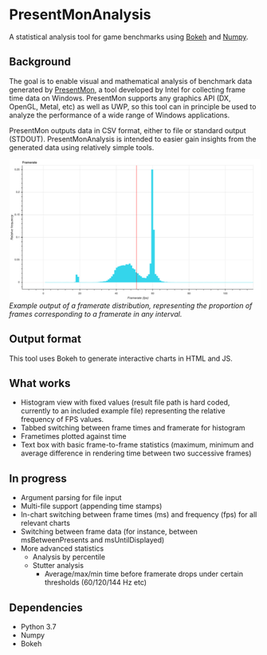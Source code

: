 # PresentMonAnalysis
A statistical analysis tool for game benchmarks using [Bokeh](https://github.com/bokeh/bokeh) and [Numpy](https://github.com/numpy/numpy).

## Background
The goal is to enable visual and mathematical analysis of benchmark data generated by [PresentMon](https://github.com/GameTechDev/PresentMon), a tool developed by Intel for collecting frame time data on Windows. PresentMon supports any graphics API (DX, OpenGL, Metal, etc) as well as UWP, so this tool can in principle be used to analyze the performance of a wide range of Windows applications.

PresentMon outputs data in CSV format, either to file or standard output (STDOUT). PresentMonAnalysis is intended to easier gain insights from the generated data using relatively simple tools.

![Example of a framerate distribution](./Screenshots/PresentMonAnalysisDist.png)
_Example output of a framerate distribution, representing the proportion of frames corresponding to a framerate in any interval._

## Output format
This tool uses Bokeh to generate interactive charts in HTML and JS.

## What works
- Histogram view with fixed values (result file path is hard coded, currently to an included example file) representing the relative frequency of FPS values.
- Tabbed switching between frame times and framerate for histogram
- Frametimes plotted against time
- Text box with basic frame-to-frame statistics (maximum, minimum and average difference in rendering time between two successive frames)

## In progress
- Argument parsing for file input
- Multi-file support (appending time stamps)
- In-chart switching between frame times (ms) and frequency (fps) for all relevant charts
- Switching between frame data (for instance, between msBetweenPresents and msUntilDisplayed)
- More advanced statistics
    - Analysis by percentile
    - Stutter analysis
        - Average/max/min time before framerate drops under certain thresholds (60/120/144 Hz etc)

## Dependencies
- Python 3.7
- Numpy
- Bokeh
